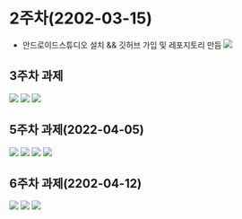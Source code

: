 # 2주차(2202-03-15)
- 안드로이드스튜디오 설치 && 깃허브 가입 및 레포지토리 만듬
<img width="" height="" src="./pic/2st.png"></img>

## 3주차 과제
<img width="" height="" src="./pic/3주차과제.png"></img>
<img width="" height="" src="./pic/3주차과제2.png"></img>
<img width="" height="" src="./pic/3주차과제3.png"></img>

## 5주차 과제(2022-04-05)
<img width="" height="" src="./pic/강아지화면.png"></img>
<img width="" height="" src="./pic/고양이화면.png"></img>
<img width="" height="" src="./pic/MainActivity.png"></img>
<img width="" height="" src="./pic/activity_main.png"></img>

## 6주차 과제(2202-04-12)
<img width="" height="" src="./pic/넓이.png"></img>
<img width="" height="" src="./pic/높이.png"></img>
<img width="" height="" src="./pic/버튼.png"></img>
